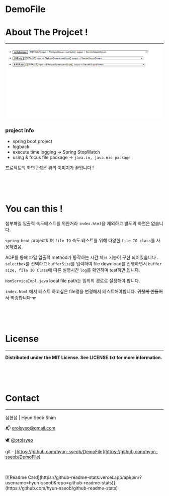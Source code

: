 # DemoFile

# About The Projcet !

---

![src/main/resources/static/images/img.png](src/main/resources/static/images/img.png)

### project info

- spring boot project
- logback
- execute time logging -> Spring StopWatch
- using & focus file package -> `java.io, java.nio package`

프로젝트의 화면구성은 위의 이미지가 끝입니다 !

<br>
<br>
<br>

# You can this !

첨부파일 입출력 속도테스트를 위한거라 `index.html`을 제외하고 별도의 화면은 없습니다.

`spring boot` project이며 `file IO` 속도 테스트를 위해 다양한 `file IO class`를 사용하였음.

AOP를 통해 파일 입출력 method가 동작하는 시간 체크 기능이 구현 되어있습니다 . `selectbox`를 선택하고 `bufferSize`를 입력하여 file download를 진행하면서 `buffer size, file IO Class`에 따른 실행시간 `log`를 확인하며 test하면 됩니다.

`HomServiceImpl.java` local file path는 임의의 경로로 설정해야 합니다.

`index.html` 에서 테스트 하고싶은 file명을 변경해서 테스트해야합니다. ~~귀찮게 만들어서 죄송합니다 ㅠ~~

<br>
<br>
<br>

# License

---

**Distributed under the MIT License. See LICENSE.txt for more information.**

<br>
<br>
<br>

# Contact

---

심현섭 | Hyun Seob Shim

📬 orolsyeo@gmail.com

🕊 [@orolsyeo](https://twitter.com/orolsyeo)

git - [https://github.com/hyun-sseob/DemoFile](https://github.com/hyun-sseob/DemoFile)



<br>
<br>
[![Readme Card](https://github-readme-stats.vercel.app/api/pin/?username=hyun-sseob&repo=github-readme-stats)](https://github.com/hyun-sseob/github-readme-stats)
